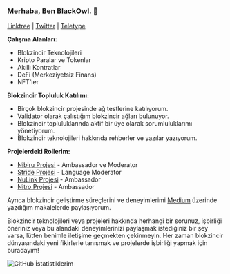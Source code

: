 ### Merhaba, Ben BlackOwl. 👋

[Linktree](https://linktr.ee/blackowltr) | [Twitter](https://twitter.com/brsbtc) | [Teletype](https://teletype.in/@blackowl)

**Çalışma Alanları:**
- Blokzincir Teknolojileri
- Kripto Paralar ve Tokenlar
- Akıllı Kontratlar
- DeFi (Merkeziyetsiz Finans)
- NFT'ler

**Blokzincir Topluluk Katılımı:**
- Birçok blokzincir projesinde ağ testlerine katılıyorum.
- Validator olarak çalıştığım blokzincir ağları bulunuyor.
- Blokzincir topluluklarında aktif bir üye olarak sorumluluklarımı yönetiyorum.
- Blokzincir teknolojileri hakkında rehberler ve yazılar yazıyorum.

**Projelerdeki Rollerim:**
- [Nibiru Projesi](https://nibiru.fi/) - Ambassador ve Moderator
- [Stride Projesi](https://www.stride.zone/) - Language Moderator
- [NuLink Projesi](https://www.nulink.org/) - Ambassador
- [Nitro Projesi](https://www.nitro.technology/) - Ambassador

Ayrıca blokzincir geliştirme süreçlerini ve deneyimlerimi [Medium](https://medium.com/@blackowltr_) üzerinde yazdığım makalelerde paylaşıyorum.

Blokzincir teknolojileri veya projeleri hakkında herhangi bir sorunuz, işbirliği öneriniz veya bu alandaki deneyimlerinizi paylaşmak istediğiniz bir şey varsa, lütfen benimle iletişime geçmekten çekinmeyin. Her zaman blokzincir dünyasındaki yeni fikirlerle tanışmak ve projelerde işbirliği yapmak için buradayım!

![GitHub İstatistiklerim](https://github-readme-stats.vercel.app/api?username=brsbrc&show_icons=true&theme=dark)
